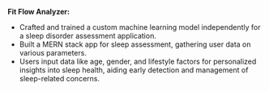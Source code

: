 **Fit Flow Analyzer:**
- Crafted and trained a custom machine learning model independently for a sleep disorder assessment application.
-  Built a MERN stack app for sleep assessment, gathering user data on various parameters.
-  Users input data like age, gender, and lifestyle factors for personalized insights into sleep health, aiding early detection and management of sleep-related concerns.
